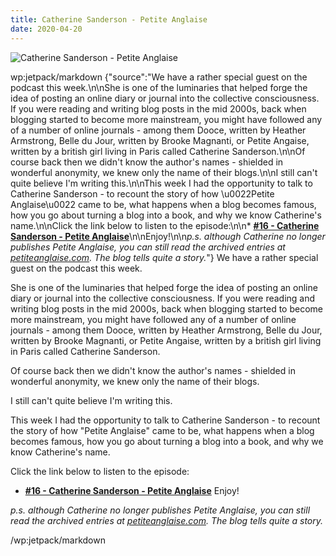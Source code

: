 ```yaml
---
title: Catherine Sanderson - Petite Anglaise
date: 2020-04-20
---
```


![Catherine Sanderson - Petite Anglaise](https://source.unsplash.com/4v9Kk01mEbY/1600x900)

wp:jetpack/markdown {"source":"We have a rather special guest on the podcast this week.\n\nShe is one of the luminaries that helped forge the idea of posting an online diary or journal into the collective consciousness. If you were reading and writing blog posts in the mid 2000s, back when blogging started to become more mainstream, you might have followed any of a number of online journals - among them Dooce, written by Heather Armstrong, Belle du Jour, written by Brooke Magnanti, or Petite Angaise, written by a british girl living in Paris called Catherine Sanderson.\n\nOf course back then we didn't know the author's names - shielded in wonderful anonymity, we knew only the name of their blogs.\n\nI still can't quite believe I'm writing this.\n\nThis week I had the opportunity to talk to Catherine Sanderson - to recount the story of how \u0022Petite Anglaise\u0022 came to be, what happens when a blog becomes famous, how you go about turning a blog into a book, and why we know Catherine's name.\n\nClick the link below to listen to the episode:\n\n* **[#16 - Catherine Sanderson - Petite Anglaise](https:\/\/anchor.fm\/jonbeckett\/episodes\/16\u002d\u002d-Catherine-Sanderson\u002d\u002d-Petite-Anglaise-ed19gg\/a-a1vvnsb)**\n\nEnjoy!\n\n*p.s. although Catherine no longer publishes Petite Anglaise, you can still read the archived entries at [petiteanglaise.com](https:\/\/petiteanglaise.com). The blog tells quite a story.*"}  We have a rather special guest on the podcast this week.

She is one of the luminaries that helped forge the idea of posting an online diary or journal into the collective consciousness. If you were reading and writing blog posts in the mid 2000s, back when blogging started to become more mainstream, you might have followed any of a number of online journals - among them Dooce, written by Heather Armstrong, Belle du Jour, written by Brooke Magnanti, or Petite Angaise, written by a british girl living in Paris called Catherine Sanderson.

Of course back then we didn't know the author's names - shielded in wonderful anonymity, we knew only the name of their blogs.

I still can't quite believe I'm writing this.

This week I had the opportunity to talk to Catherine Sanderson - to recount the story of how "Petite Anglaise" came to be, what happens when a blog becomes famous, how you go about turning a blog into a book, and why we know Catherine's name.

Click the link below to listen to the episode:

* **[#16 - Catherine Sanderson - Petite Anglaise](https://anchor.fm/jonbeckett/episodes/16---Catherine-Sanderson---Petite-Anglaise-ed19gg/a-a1vvnsb)**
Enjoy!

*p.s. although Catherine no longer publishes Petite Anglaise, you can still read the archived entries at [petiteanglaise.com](https://petiteanglaise.com). The blog tells quite a story.*

/wp:jetpack/markdown 